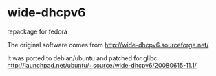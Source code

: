 wide-dhcpv6
===========

repackage for fedora


The original software comes from
http://wide-dhcpv6.sourceforge.net/

It was ported to debian/ubuntu and patched for glibc.
http://launchpad.net/ubuntu/+source/wide-dhcpv6/20080615-11.1/
